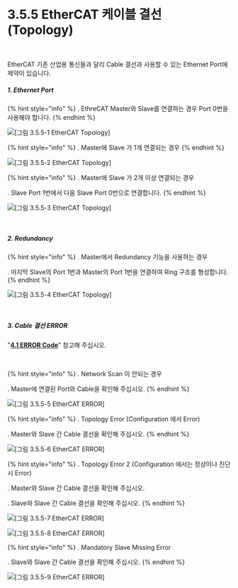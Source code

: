 ﻿# 3.5.5 EtherCAT 케이블 결선 (Topology)

<br>

EtherCAT 기존 산업용 통신들과 달리 Cable 결선과 사용할 수 있는 Ethernet Port에 제약이 있습니다.

##### 1. Ethernet Port

{% hint style="info" %}
\.      EthreCAT Master와 Slave를 연결하는 경우 Port 0번을 사용해야 합니다.
{% endhint %}

![[그림 3.5.5-1 EtherCAT Topology]](<../../_assets/3-Settings-Industrial-Communication/3.5-EtherCAT/5-Error/image_1.png>) 

{% hint style="info" %}
\.      Master에 Slave 가 1개 연결되는 경우
{% endhint %}

![[그림 3.5.5-2 EtherCAT Topology]](<../../_assets/3-Settings-Industrial-Communication/3.5-EtherCAT/5-Error/image_2.png>) 

{% hint style="info" %}
\.      Master에 Slave 가 2개 이상 연결되는 경우

\.      Slave Port 1번에서 다음 Slave Port 0번으로 연결합니다.
{% endhint %}

![[그림 3.5.5-3 EtherCAT Topology]](<../../_assets/3-Settings-Industrial-Communication/3.5-EtherCAT/5-Error/image_3.png>) 

<br>

##### 2. Redundancy 

{% hint style="info" %}
\.      Master에서 Redundancy 기능을 사용하는 경우 

\.      마지막 Slave의 Port 1번과 Master의 Port 1번을 연결하여 Ring 구조를 형성합니다.
{% endhint %}

![[그림 3.5.5-4 EtherCAT Topology]](<../../_assets/3-Settings-Industrial-Communication/3.5-EtherCAT/5-Error/image_4.png>) 


<br>

##### 3. Cable 결선 ERROR


"[**4.1 ERROR Code**](../../4-monitoring-industrial-communication/4-1-error-code.md)" 참고해 주십시오.

<br>

{% hint style="info" %}
\.      Network Scan 이 안되는 경우

\.      Master에 연결된 Port와 Cable을 확인해 주십시오.
{% endhint %}

![[그림 3.5.5-5 EtherCAT ERROR]](<../../_assets/3-Settings-Industrial-Communication/3.5-EtherCAT/5-Error/image_5.png>)

{% hint style="info" %}
\.      Topology Error (Configuration 에서 Error)

\.      Master와 Slave 간 Cable 결선을 확인해 주십시오.
{% endhint %}

![[그림 3.5.5-6 EtherCAT ERROR]](<../../_assets/3-Settings-Industrial-Communication/3.5-EtherCAT/5-Error/image_6.png>)

{% hint style="info" %}
\.      Topology Error 2 (Configuration 에서는 정상이나 진단시 Error)

\.      Master와 Slave 간 Cable 결선을 확인해 주십시오.

\.      Slave와 Slave 간 Cable 결선을 확인해 주십시오.
{% endhint %}

![[그림 3.5.5-7 EtherCAT ERROR]](<../../_assets/3-Settings-Industrial-Communication/3.5-EtherCAT/5-Error/image_7.png>)

![[그림 3.5.5-8 EtherCAT ERROR]](<../../_assets/3-Settings-Industrial-Communication/3.5-EtherCAT/5-Error/image_8.png>)

{% hint style="info" %}
\.      Mandatory Slave Missing Error

\.      Slave와 Slave 간 Cable 결선을 확인해 주십시오.
{% endhint %}

![[그림 3.5.5-9 EtherCAT ERROR]](<../../_assets/3-Settings-Industrial-Communication/3.5-EtherCAT/5-Error/image_9.png>)